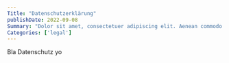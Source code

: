 ```yaml
---
Title: "Datenschutzerklärung"
publishDate: 2022-09-08
Summary: "Dolor sit amet, consectetuer adipiscing elit. Aenean commodo ligula eget dolor."
Categories: ['legal']
---
```


Bla Datenschutz yo